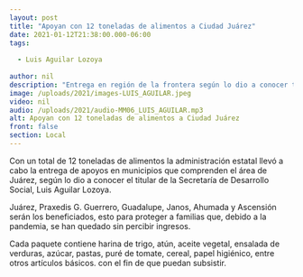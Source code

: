 ```yaml
---
layout: post
title: "Apoyan con 12 toneladas de alimentos a Ciudad Juárez"
date: 2021-01-12T21:38:00.000-06:00
tags:
  
  - Luis Aguilar Lozoya
  
author: nil
description: "Entrega en región de la frontera según lo dio a conocer titular de la Secretaría de desarrollo Social."
image: /uploads/2021/images-LUIS_AGUILAR.jpeg
video: nil
audio: /uploads/2021/audio-MM06_LUIS_AGUILAR.mp3
alt: Apoyan con 12 toneladas de alimentos a Ciudad Juárez
front: false
section: Local
---
```


Con un total de 12 toneladas de alimentos la administración estatal llevó a cabo la entrega de apoyos en municipios que comprenden el área de Juárez, según lo dio a conocer el titular de la Secretaría de Desarrollo Social, Luis Aguilar Lozoya. 

Juárez, Praxedis G. Guerrero, Guadalupe, Janos, Ahumada y Ascensión serán los beneficiados, esto para proteger a familias que, debido a la pandemia, se han quedado sin percibir ingresos.

Cada paquete contiene harina de trigo, atún, aceite vegetal, ensalada de verduras, azúcar, pastas, puré de tomate, cereal, papel higiénico, entre otros artículos básicos. con el fin de que puedan subsistir.